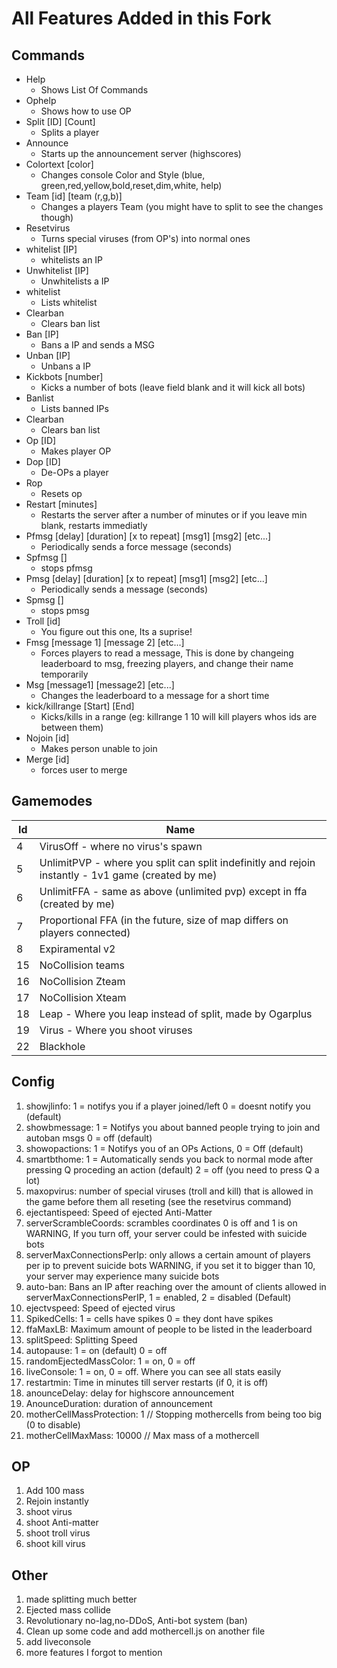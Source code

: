 # All Features Added in this Fork


## Commands
 - Help
   * Shows List Of Commands
 - Ophelp
   * Shows how to use OP
 - Split [ID] [Count]
   * Splits a player
 - Announce
   * Starts up the announcement server (highscores)
 - Colortext [color]
   * Changes console Color and Style (blue, green,red,yellow,bold,reset,dim,white, help)
 - Team [id] [team (r,g,b)]
   * Changes a players Team (you might have to split to see the changes though)
 - Resetvirus
   * Turns special viruses (from OP's) into normal ones
 - whitelist [IP]
   * whitelists an IP
 - Unwhitelist [IP]
   * Unwhitelists a IP
 - whitelist
   * Lists whitelist
 - Clearban
   * Clears ban list
 - Ban [IP]
   * Bans a IP and sends a MSG
 - Unban [IP]
   * Unbans a IP
 - Kickbots [number]
   * Kicks a number of bots (leave field blank and it will kick all bots)
 - Banlist
   * Lists banned IPs
 - Clearban
   * Clears ban list
 - Op [ID]
   * Makes player OP
 - Dop [ID]
   * De-OPs a player
 - Rop
   * Resets op
 - Restart [minutes]
   * Restarts the server after a number of minutes or if you leave min blank, restarts immediatly
 - Pfmsg [delay] [duration] [x to repeat] [msg1] [msg2] [etc...]
   * Periodically sends a force message (seconds)
 - Spfmsg []
   * stops pfmsg
 - Pmsg [delay] [duration] [x to repeat] [msg1] [msg2] [etc...]
   * Periodically sends a message (seconds)
 - Spmsg []
   * stops pmsg
 - Troll [id]
   * You figure out this one, Its a suprise!
 - Fmsg [message 1] [message 2] [etc...]
   * Forces players to read a message, This is done by changeing leaderboard to msg, freezing players, and change their name temporarily
 - Msg [message1] [message2] [etc...]
   * Changes the leaderboard to a message for a short time
 - kick/killrange [Start] [End]
   * Kicks/kills in a range (eg: killrange 1 10 will kill players whos ids are between them)
 - Nojoin [id]
   * Makes person unable to join
 - Merge [id]
   * forces user to merge
  
## Gamemodes

Id   | Name
-----|--------------
4    | VirusOff - where no virus's spawn
5    | UnlimitPVP - where you split can split indefinitly and rejoin instantly - 1v1 game (created by me)
6    | UnlimitFFA - same as above (unlimited pvp) except in ffa (created by me)
7    | Proportional FFA (in the future, size of map differs on players connected)
8    | Expiramental v2
15   | NoCollision teams
16   | NoCollision Zteam
17   | NoCollision Xteam
18   | Leap - Where you leap instead of split, made by Ogarplus
19   | Virus - Where you shoot viruses
22   | Blackhole

## Config

1. showjlinfo: 1 = notifys you if a player joined/left 0 = doesnt notify you (default)
2. showbmessage: 1 = Notifys you about banned people trying to join and autoban msgs 0 = off (default)
3. showopactions: 1 = Notifys you of an OPs Actions, 0 = Off (default)
4. smartbthome: 1 = Automatically sends you back to normal mode after pressing Q proceding an action (default) 2 = off (you need to press Q a lot)
5. maxopvirus: number of special viruses (troll and kill) that is allowed in the game before them all reseting (see the resetvirus command)
6. ejectantispeed: Speed of ejected Anti-Matter
7. serverScrambleCoords: scrambles coordinates 0 is off and 1 is on WARNING, If you turn off, your server could be infested with suicide bots
8. serverMaxConnectionsPerIp: only allows a certain amount of players per ip to prevent suicide bots WARNING, if you set it to bigger than 10, your server may experience many suicide bots
9. auto-ban: Bans an IP after reaching over the amount of clients allowed in serverMaxConnectionsPerIP, 1 = enabled, 2 = disabled (Default)
10. ejectvspeed: Speed of ejected virus
11. SpikedCells: 1 = cells have spikes 0 = they dont have spikes
12. ffaMaxLB: Maximum amount of people to be listed in the leaderboard
13. splitSpeed: Splitting Speed
14. autopause: 1 = on (default) 0 = off
15. randomEjectedMassColor: 1 = on, 0 = off
16. liveConsole: 1 = on, 0 = off. Where you can see all stats easily
17. restartmin: Time in minutes till server restarts (if 0, it is off)
18. anounceDelay: delay for highscore announcement
19. AnounceDuration: duration of announcement
20. motherCellMassProtection: 1 // Stopping mothercells from being too big (0 to disable)
21. motherCellMaxMass: 10000 // Max mass of a mothercell

## OP

1. Add 100 mass
2. Rejoin instantly
3. shoot virus
4. shoot Anti-matter
5. shoot troll virus
6. shoot kill virus

## Other

1. made splitting much better
2. Ejected mass collide
3. Revolutionary no-lag,no-DDoS, Anti-bot system (ban)
4. Clean up some code and add mothercell.js on another file
5. add liveconsole
6. more features I forgot to mention